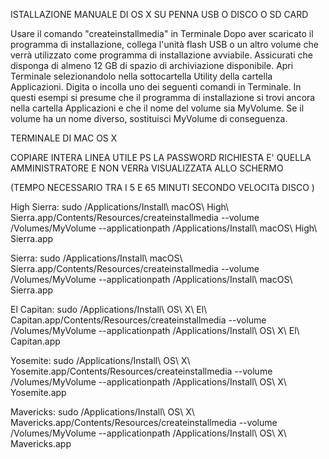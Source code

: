 ISTALLAZIONE MANUALE DI OS X SU PENNA USB O DISCO O SD CARD



Usare il comando "createinstallmedia" in Terminale
Dopo aver scaricato il programma di installazione, collega l'unità flash USB o un altro volume che verrà utilizzato come programma di installazione avviabile. Assicurati che disponga di almeno 12 GB di spazio di archiviazione disponibile.
Apri Terminale selezionandolo nella sottocartella Utility della cartella Applicazioni.
Digita o incolla uno dei seguenti comandi in Terminale. In questi esempi si presume che il programma di installazione si trovi ancora nella cartella Applicazioni e che il nome del volume sia MyVolume. Se il volume ha un nome diverso, sostituisci MyVolume di conseguenza.



TERMINALE DI MAC OS X

COPIARE INTERA LINEA UTILE 
PS LA PASSWORD RICHIESTA E' QUELLA AMMINISTRATORE E NON VERRà VISUALIZZATA ALLO SCHERMO 

(TEMPO NECESSARIO TRA I 5 E 65 MINUTI SECONDO VELOCITà DISCO )


High Sierra:
sudo /Applications/Install\ macOS\ High\ Sierra.app/Contents/Resources/createinstallmedia --volume /Volumes/MyVolume --applicationpath /Applications/Install\ macOS\ High\ Sierra.app

Sierra:
sudo /Applications/Install\ macOS\ Sierra.app/Contents/Resources/createinstallmedia --volume /Volumes/MyVolume --applicationpath /Applications/Install\ macOS\ Sierra.app

El Capitan:
sudo /Applications/Install\ OS\ X\ El\ Capitan.app/Contents/Resources/createinstallmedia --volume /Volumes/MyVolume --applicationpath /Applications/Install\ OS\ X\ El\ Capitan.app

Yosemite:
sudo /Applications/Install\ OS\ X\ Yosemite.app/Contents/Resources/createinstallmedia --volume /Volumes/MyVolume --applicationpath /Applications/Install\ OS\ X\ Yosemite.app

Mavericks:
sudo /Applications/Install\ OS\ X\ Mavericks.app/Contents/Resources/createinstallmedia --volume /Volumes/MyVolume --applicationpath /Applications/Install\ OS\ X\ Mavericks.app
